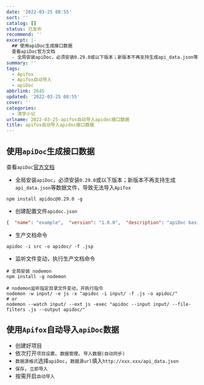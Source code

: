```yaml
---
date: '2022-03-25 08:55'
sort: ''
catalog: []
status: 已发布
recommend: ''
excerpt: |-
  ## 使用apiDoc生成接口数据
  查看apiDoc官方文档
  - 全局安装apiDoc，必须安装0.29.0或以下版本；新版本不再支持生成api_data.json等数据文件，导致无法导入Apifox
summary: ''
tags:
  - Apifox
  - Apifox自动导入
  - apiDoc
abbrlink: 2645
updated: '2022-03-25 08:55'
cover: ''
categories:
  - 清学小记
urlname: 2022-03-25-apifox自动导入apidoc接口数据
title: apifox自动导入apidoc接口数据
---
```


## 使用`apiDoc`生成接口数据


查看`apiDoc`[官方文档](https://apidocjs.com/)

- 全局安装`apiDoc`，必须安装`0.29.0`或以下版本；新版本不再支持生成`api_data.json`等数据文件，导致无法导入`Apifox`

```text
npm install apidoc@0.29.0 -g
```

- 创建配置文件`apidoc.json`

```json
{  "name": "example",  "version": "1.0.0",  "description": "apiDoc basic example",  "title": "Custom apiDoc browser title",  "url" : "https://api.github.com/v1"}
```

- 生产文档命令

```text
apidoc -i src -o apidoc/ -f .jsp
```

- 监听文件变动，执行生产文档命令

```text
# 全局安装 nodemon
npm install -g nodemon

# nodemon监听指定目录文件变动，并执行指令
nodemon -w input/ -e js -x "apidoc -i input/ -f .js -o apidoc/"
# or
nodemon --watch input/ --ext js -exec "apidoc --input input/ --file-filters .js --output apidoc/"
```


## 使用`Apifox`自动导入`apiDoc`数据

- 创建好项目
- 依次打开`项目设置`、`数据管理`、`导入数据(自动同步)`
- `数据源格式`选择`apiDoc`，`数据源url`填入`http://xxx.xxx/api_data.json`
- `保存`，`立即导入`
- 按需开启`自动导入`
